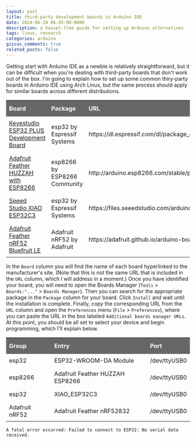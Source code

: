 ```yaml
---
layout: post
title: third-party development boards in Arduino IDE
date: 2024-06-20 06:45:00-0000
description: a hassel-free guide for setting up Arduino alternatives
tags: linux, research
categories: arduino
giscus_comments: true
related_posts: false
---
```


<style>
#boards {
  border-collapse: collapse;
  width: 100%;
}
#boards td, #boards th {
    border: 1px;
    text-align: left;
    padding: 8px;
}
/* #boards tr:nth-child(even){background-color: #f2f2f2;} */
/* #boards tr:hover {background-color: #ddd;} */
#boards th {
  padding-top: 12px;
  padding-bottom: 12px;
  text-align: left;
  background-color: #676767;
  color: white;
}
</style>

Getting start with Arduino IDE as a newbie is relatively straightforward, but it can be difficult when you're dealing with third-party boards that don't work out of the box. I'm going to explain how to set up some common thiry-party boards in Arduino IDE using Arch Linux, but the same process should apply for similar boards across different distributions.

<table id="boards">
  <tr>
    <th>Board</th>
    <th>Package</th>
    <th>URL</th>
  </tr>
  <tr>
    <td><a href="https://www.keyestudio.com/products/keyestudio-esp32-plus-development-board-woroom-32-module-wifibluetooth-compatible-with-arduino">Keyestudio ESP32 PLUS Development Board</a></td>
    <td>esp32 by Espressif Systems</td>
    <td>https://dl.espressif.com/dl/package_esp32_index.json</td>
  </tr>
  <tr>
    <td><a href="https://www.adafruit.com/product/2821">Adafruit Feather HUZZAH with ESP8266</a></td>
    <td>esp8266 by ESP8266 Community</td>
    <td>http://arduino.esp8266.com/stable/package_esp8266com_index.json</td>
  </tr>
  <tr>
    <td><a href="https://www.seeedstudio.com/Seeed-XIAO-ESP32C3-p-5431.html">Seeed Studio XIAO ESP32C3</a></td>
    <td>esp32 by Espressif Systems</td>
    <td>https://files.seeedstudio.com/arduino/package_seeeduino_boards_index.json</td>
  </tr>
  <tr>
    <td><a href="https://www.digikey.ie/en/products/detail/adafruit-industries-llc/3406/7034992">Adafruit Feather nRF52 Bluefruit LE</a></td>
    <td>Adafruit nRF52 by Adafruit</td>
    <td>https://adafruit.github.io/arduino-board-index/package_adafruit_index.json</td>
  </tr>
</table>

In the `Board` column you will find the name of each board hyperlinked to the manufacturer's site. (Note that this is not the same URL that is included in the `URL` column, which I will address in a moment.) Once you have identified your board, you will need to open the Boards Manager (`Tools` > `Boards:"..."` > `Boards Manager`). Then you can search for the appropriate package in the `Package` column for your board. Click `Install` and wait until the installation is complete. Finally, copy the corresponding URL from the `URL` column and open the `Preferences` menu (`File` > `Preferences`), where you can paste the URL in the box labeled `Additional boards manager URLs`. At this point, you should be all set to select your device and begin programming, which I'll explain below.

<table id="boards">
  <tr>
    <th>Group</th>
    <th>Entry</th>
    <th>Port</th>
  </tr>
  <tr>
    <td>esp32</td>
    <td>ESP32-WROOM-DA Module</td>
    <td>/dev/ttyUSB0</td>
  </tr>
  <tr>
    <td>esp8266</td>
    <td>Adafruit Feather HUZZAH ESP8266</td>
    <td>/dev/ttyUSB0</td>
  </tr>
  <tr>
    <td>esp32</td>
    <td>XIAO_ESP32C3</td>
    <td>/dev/ttyUSB0</td>
  </tr>
  <tr>
    <td>Adafruit nRF52</td>
    <td>Adafruit Feather nRF52832</td>
    <td>/dev/ttyUSB0</td>
  </tr>
</table>

`A fatal error occurred: Failed to connect to ESP32: No serial data received.`
